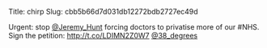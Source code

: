 Title: chirp
Slug: cbb5b66d7d031db12272bdb2727ec49d

Urgent: stop <a href="http://twitter.com/Jeremy_Hunt">@Jeremy_Hunt</a> forcing doctors to privatise more of our #NHS. Sign the petition: <a href="http://t.co/LDIMN2Z0W7">http://t.co/LDIMN2Z0W7</a> <a href="http://twitter.com/38_degrees">@38_degrees</a>
